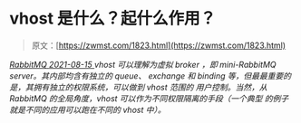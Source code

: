 <!--yml
category: 未分类
date: 0001-01-01 00:00:00
--->

# vhost 是什么？起什么作用？

> 原文：[https://zwmst.com/1823.html](https://zwmst.com/1823.html)

   [ *RabbitMQ* ](https://zwmst.com/rabbitmq)*[ <time datetime="2021-08-15T16:36:43+08:00"> 2021-08-15 </time> ](https://zwmst.com/1823.html)  vhost 可以理解为虚拟 broker ，即 mini-RabbitMQ server。其内部均含有独立的 queue、 exchange 和 binding 等，但最最重要的是，其拥有独立的权限系统，可以做到 vhost 范围的 用户控制。当然，从 RabbitMQ 的全局角度，vhost 可以作为不同权限隔离的手段（一个典型 的例子就是不同的应用可以跑在不同的 vhost 中）。*